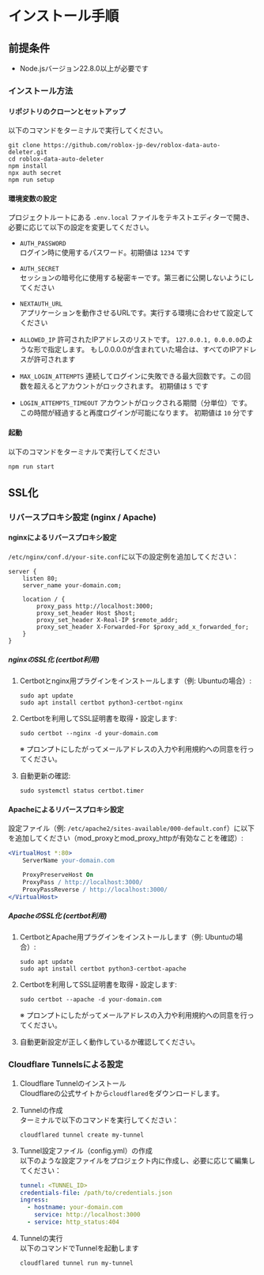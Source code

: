 # インストール手順

## 前提条件

- Node.jsバージョン22.8.0以上が必要です

### インストール方法

#### リポジトリのクローンとセットアップ

以下のコマンドをターミナルで実行してください。

```shell
git clone https://github.com/roblox-jp-dev/roblox-data-auto-deleter.git
cd roblox-data-auto-deleter
npm install
npx auth secret
npm run setup
```

#### 環境変数の設定

プロジェクトルートにある `.env.local` ファイルをテキストエディターで開き、必要に応じて以下の設定を変更してください。

- `AUTH_PASSWORD`  
   ログイン時に使用するパスワード。初期値は `1234` です

- `AUTH_SECRET`  
   セッションの暗号化に使用する秘密キーです。第三者に公開しないようにしてください

- `NEXTAUTH_URL`  
   アプリケーションを動作させるURLです。実行する環境に合わせて設定してください

- `ALLOWED_IP`
   許可されたIPアドレスのリストです。
   ```127.0.0.1, 0.0.0.0```のような形で指定します。
   もし0.0.0.0が含まれていた場合は、すべてのIPアドレスが許可されます

- `MAX_LOGIN_ATTEMPTS`
   連続してログインに失敗できる最大回数です。この回数を超えるとアカウントがロックされます。
   初期値は `5` です

- `LOGIN_ATTEMPTS_TIMEOUT`
   アカウントがロックされる期間（分単位）です。この時間が経過すると再度ログインが可能になります。
   初期値は `10` 分です

#### 起動

以下のコマンドをターミナルで実行してください

```shell
npm run start
```

## SSL化

### リバースプロキシ設定 (nginx / Apache)

#### nginxによるリバースプロキシ設定

`/etc/nginx/conf.d/your-site.conf`に以下の設定例を追加してください：

```nginx
server {
    listen 80;
    server_name your-domain.com;
    
    location / {
        proxy_pass http://localhost:3000;
        proxy_set_header Host $host;
        proxy_set_header X-Real-IP $remote_addr;
        proxy_set_header X-Forwarded-For $proxy_add_x_forwarded_for;
    }
}
```

##### nginxのSSL化 (certbot利用)

1. Certbotとnginx用プラグインをインストールします（例: Ubuntuの場合）:

   ```shell
   sudo apt update
   sudo apt install certbot python3-certbot-nginx
   ```

2. Certbotを利用してSSL証明書を取得・設定します:

   ```shell
   sudo certbot --nginx -d your-domain.com
   ```

   ※ プロンプトにしたがってメールアドレスの入力や利用規約への同意を行ってください。

3. 自動更新の確認:

   ```shell
   sudo systemctl status certbot.timer
   ```

#### Apacheによるリバースプロキシ設定

設定ファイル（例: `/etc/apache2/sites-available/000-default.conf`）に以下を追加してください（mod_proxyとmod_proxy_httpが有効なことを確認）:

```apache
<VirtualHost *:80>
    ServerName your-domain.com

    ProxyPreserveHost On
    ProxyPass / http://localhost:3000/
    ProxyPassReverse / http://localhost:3000/
</VirtualHost>
```

##### ApacheのSSL化 (certbot利用)

1. CertbotとApache用プラグインをインストールします（例: Ubuntuの場合）:

   ```shell
   sudo apt update
   sudo apt install certbot python3-certbot-apache
   ```

2. Certbotを利用してSSL証明書を取得・設定します:

   ```shell
   sudo certbot --apache -d your-domain.com
   ```

   ※ プロンプトにしたがってメールアドレスの入力や利用規約への同意を行ってください。

3. 自動更新設定が正しく動作しているか確認してください。

### Cloudflare Tunnelsによる設定

1. Cloudflare Tunnelのインストール  
   Cloudflareの公式サイトから`cloudflared`をダウンロードします。

2. Tunnelの作成  
   ターミナルで以下のコマンドを実行してください：

   ```shell
   cloudflared tunnel create my-tunnel
   ```

3. Tunnel設定ファイル（config.yml）の作成  
   以下のような設定ファイルをプロジェクト内に作成し、必要に応じて編集してください：

   ```yaml
   tunnel: <TUNNEL_ID>
   credentials-file: /path/to/credentials.json
   ingress:
     - hostname: your-domain.com
       service: http://localhost:3000
     - service: http_status:404
   ```

4. Tunnelの実行  
   以下のコマンドでTunnelを起動します

   ```shell
   cloudflared tunnel run my-tunnel
   ```
